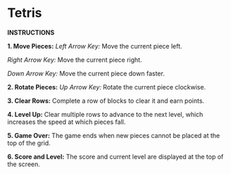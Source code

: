 # Tetris

**INSTRUCTIONS**

**1. Move Pieces:**
*Left Arrow Key:* Move the current piece left.

*Right Arrow Key:* Move the current piece right.

*Down Arrow Key:* Move the current piece down faster.
 
**2. Rotate Pieces:**
*Up Arrow Key:* Rotate the current piece clockwise.
 
**3. Clear Rows:**
Complete a row of blocks to clear it and earn points.
 
**4. Level Up:**
Clear multiple rows to advance to the next level, which increases the speed at which pieces fall.

**5. Game Over:**
The game ends when new pieces cannot be placed at the top of the grid.

**6. Score and Level:**
The score and current level are displayed at the top of the screen.
